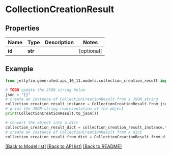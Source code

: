 # CollectionCreationResult


## Properties

Name | Type | Description | Notes
------------ | ------------- | ------------- | -------------
**id** | **str** |  | [optional] 

## Example

```python
from jellyfin.generated.api_10_11.models.collection_creation_result import CollectionCreationResult

# TODO update the JSON string below
json = "{}"
# create an instance of CollectionCreationResult from a JSON string
collection_creation_result_instance = CollectionCreationResult.from_json(json)
# print the JSON string representation of the object
print(CollectionCreationResult.to_json())

# convert the object into a dict
collection_creation_result_dict = collection_creation_result_instance.to_dict()
# create an instance of CollectionCreationResult from a dict
collection_creation_result_from_dict = CollectionCreationResult.from_dict(collection_creation_result_dict)
```
[[Back to Model list]](README.md#documentation-for-models) [[Back to API list]](README.md#documentation-for-api-endpoints) [[Back to README]](README.md)


